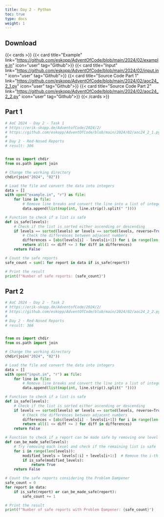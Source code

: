 ```yaml
---
title: Day 2 - Python
toc: true
type: docs
weight: 1
---
```


## Download

{{< cards >}}
{{< card title="Example" link="https://github.com/eskopp/AdventOfCode/blob/main/2024/02/example.in" icon="user" tag="Github">}}
{{< card title="Input" link="https://github.com/eskopp/AdventOfCode/blob/main/2024/02/input.in" icon="user" tag="Github">}}
{{< card title="Source Code Part 1" link="https://github.com/eskopp/AdventOfCode/blob/main/2024/02/aoc24_2_1.py" icon="user" tag="Github">}}
{{< card title="Source Code Part 2" link="https://github.com/eskopp/AdventOfCode/blob/main/2024/02/aoc24_2_2.py" icon="user" tag="Github">}}
{{< /cards >}}

## Part 1

```python {linenos=table,linenostart=1}
# AoC 2024 - Day 2 - Task 1
# https://erik-skopp.de/AdventofCode/2024/2/
# https://github.com/eskopp/AdventOfCode/blob/main/2024/02/aoc24_2_1.py
#
# Day 2 - Red-Nosed Reports
# result: 306


from os import chdir
from os.path import join

# Change the working directory
chdir(join("2024", "02"))

# Load the file and convert the data into integers
data = []
with open("example.in", "r") as file:
    for line in file:
        # Remove line breaks and convert the line into a list of integers
        data.append(list(map(int, line.strip().split(" "))))

# Function to check if a list is safe
def is_safe(levels):
    # Check if the list is sorted either ascending or descending
    if levels == sorted(levels) or levels == sorted(levels, reverse=True):
        # Check the differences between adjacent numbers
        differences = [abs(levels[i] - levels[i+1]) for i in range(len(levels)-1)]
        return all(1 <= diff <= 3 for diff in differences)
    return False

# Count the safe reports
safe_count = sum(1 for report in data if is_safe(report))

# Print the result
print(f"Number of safe reports: {safe_count}")
```

## Part 2

```python {linenos=table,linenostart=1}
# AoC 2024 - Day 2 - Task 2
# https://erik-skopp.de/AdventofCode/2024/2/
# https://github.com/eskopp/AdventOfCode/blob/main/2024/02/aoc24_2_2.py
#
# Day 2 - Red-Nosed Reports
# result: 366


from os import chdir
from os.path import join

# Change the working directory
chdir(join("2024", "02"))

# Load the file and convert the data into integers
data = []
with open("input.in", "r") as file:
    for line in file:
        # Remove line breaks and convert the line into a list of integers
        data.append(list(map(int, line.strip().split(" "))))

# Function to check if a list is safe
def is_safe(levels):
    # Check if the list is sorted either ascending or descending
    if levels == sorted(levels) or levels == sorted(levels, reverse=True):
        # Check the differences between adjacent numbers
        differences = [abs(levels[i] - levels[i+1]) for i in range(len(levels)-1)]
        return all(1 <= diff <= 3 for diff in differences)
    return False

# Function to check if a report can be made safe by removing one level
def can_be_made_safe(levels):
    # Try removing each level and check if the remaining list is safe
    for i in range(len(levels)):
        modified_levels = levels[:i] + levels[i+1:]  # Remove the i-th element
        if is_safe(modified_levels):
            return True
    return False

# Count the safe reports considering the Problem Dampener
safe_count = 0
for report in data:
    if is_safe(report) or can_be_made_safe(report):
        safe_count += 1

# Print the result
print(f"Number of safe reports with Problem Dampener: {safe_count}")

```
